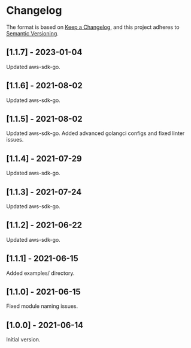 # Changelog

The format is based on [Keep a Changelog](https://keepachangelog.com/en/1.0.0/),
and this project adheres to [Semantic Versioning](https://semver.org/spec/v2.0.0.html).

## [1.1.7] - 2023-01-04

Updated aws-sdk-go.

## [1.1.6] - 2021-08-02

Updated aws-sdk-go.

## [1.1.5] - 2021-08-02

Updated aws-sdk-go.
Added advanced golangci configs and fixed linter issues.

## [1.1.4] - 2021-07-29

Updated aws-sdk-go.

## [1.1.3] - 2021-07-24

Updated aws-sdk-go.

## [1.1.2] - 2021-06-22

Updated aws-sdk-go.

## [1.1.1] - 2021-06-15

Added examples/ directory.

## [1.1.0] - 2021-06-15

Fixed module naming issues.

## [1.0.0] - 2021-06-14

Initial version.
